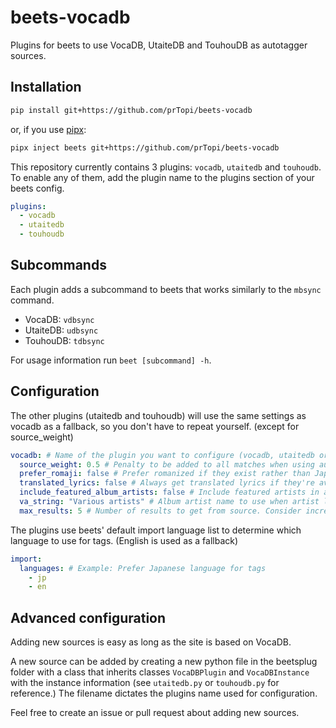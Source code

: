 # beets-vocadb

Plugins for beets to use VocaDB, UtaiteDB and TouhouDB as autotagger sources.

## Installation

```sh
pip install git+https://github.com/prTopi/beets-vocadb
```

or, if you use [pipx](https://pipx.pypa.io):

```sh
pipx inject beets git+https://github.com/prTopi/beets-vocadb
```

This repository currently contains 3 plugins: `vocadb`, `utaitedb` and `touhoudb`.
To enable any of them, add the plugin name to the plugins section of your beets config.

```yaml
plugins:
  - vocadb
  - utaitedb
  - touhoudb
```

## Subcommands

Each plugin adds a subcommand to beets that works similarly to the `mbsync` command.

- VocaDB: `vdbsync`
- UtaiteDB: `udbsync`
- TouhouDB: `tdbsync`

For usage information run `beet [subcommand] -h`.

## Configuration


The other plugins (utaitedb and touhoudb) will use the same settings as vocadb as a fallback, so you don't have to repeat yourself. (except for source_weight)

```yaml
vocadb: # Name of the plugin you want to configure (vocadb, utaitedb or touhoudb)
  source_weight: 0.5 # Penalty to be added to all matches when using autotagger (0 disabled, 1 highest)
  prefer_romaji: false # Prefer romanized if they exist rather than Japanese
  translated_lyrics: false # Always get translated lyrics if they're available
  include_featured_album_artists: false # Include featured artists in album artists string
  va_string: "Various artists" # Album artist name to use when artist list contains many artists
  max_results: 5 # Number of results to get from source. Consider increasing if correct song or album doesn't show up in the list of candidates
```


The plugins use beets' default import language list to determine which language to use for tags. (English is used as a fallback)

```yaml
import:
  languages: # Example: Prefer Japanese language for tags
    - jp
    - en
```

## Advanced configuration

Adding new sources is easy as long as the site is based on VocaDB.

A new source can be added by creating a new python file in the beetsplug folder with a class that inherits classes `VocaDBPlugin` and `VocaDBInstance` with the instance information (see `utaitedb.py` or `touhoudb.py` for reference.)
The filename dictates the plugins name used for configuration.

Feel free to create an issue or pull request about adding new sources.
